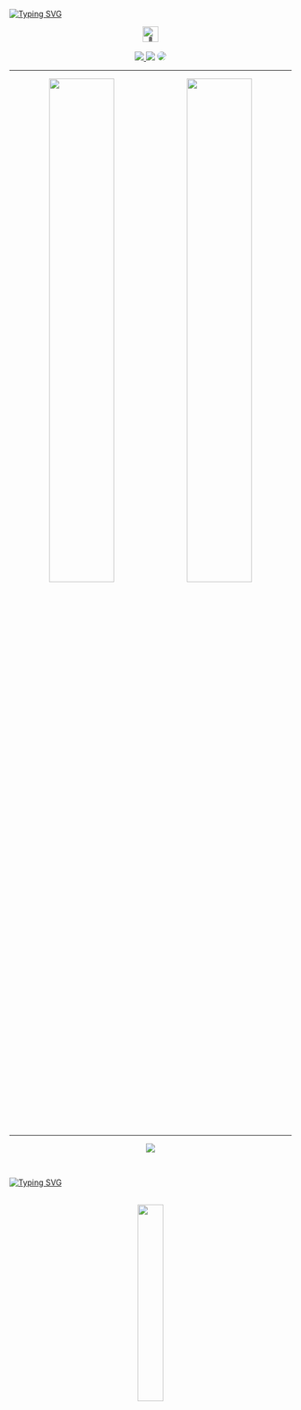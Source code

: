 
[![Typing SVG](https://readme-typing-svg.herokuapp.com/?color=d4d4d4&size=35&center=true&vCenter=true&width=1000&lines=Hello,+My+name+is+Carlos+Eduardo;I'm+23+years+old;I'm+from+Brazil;I+studying+computer+science;Be+Welcome!+:%29)](https://git.io/typing-svg)


<div align="center">
 <img src="https://github.com/wervlad/wervlad/assets/24524555/766d336d-b87d-44ba-807c-c51de2bc6b4d" width="28px" alt="👋">
 </div>

 <br>

 <div align="center"> 
<a href="https://instagram.com/kadu.olliver" target="_blank"><img src="https://img.shields.io/badge/-Instagram-%23E4405F?style=for-the-badge&logo=instagram&logoColor=white"</a>
<a href = "mailto:kaduoliver.tech@gmail.com"> <img src="https://img.shields.io/badge/-Gmail-%23333?style=for-the-badge&logo=gmail&logoColor=white" target="_blank"></a>
<a href="https://www.linkedin.com/in/carlos-eduardo-361771216/" target="_blank"><img src="https://img.shields.io/badge/-LinkedIn-%230077B5?style=for-the-badge&logo=linkedin&logoColor=white" style="border-radius: 30px" target="_blank"></a> 
 </div>

 <hr>
 
<div align="center">
  
 <img width="48%" src="https://github-readme-stats.vercel.app/api?username=kaduolliver&show_icons=true&theme=neon&https://github.com/kaduolliver/github-readme-stats">
 <img width="48%" src="https://github-readme-stats.vercel.app/api/top-langs/?username=kaduolliver&layout=compact&theme=neon">
 
 </div>
 <hr>
 
 <div align="center"> 
  
  ![](https://komarev.com/ghpvc/?username=kaduolliver)
  
 </div>

<br>

[![Typing SVG](https://readme-typing-svg.herokuapp.com/?color=d4d4d4&size=35&center=true&vCenter=true&width=1000&lines=Thanks+for+visiting!+:%29)](https://git.io/typing-svg)

<br>

 <div align="center">
   
 <img width="30%" src="https://github.com/user-attachments/assets/f2cae990-d400-4e63-addf-78d6eb1e59c4">
  
</div>


 
